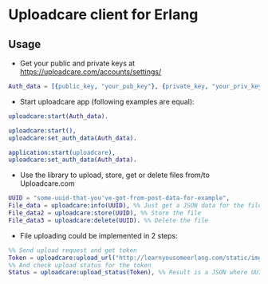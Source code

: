 # Uploadcare client for Erlang

## Usage
- Get your public and private keys at https://uploadcare.com/accounts/settings/

```erlang
Auth_data = [{public_key, "your_pub_key"}, {private_key, "your_priv_key"}].
```

- Start uploadcare app (following examples are equal):

```erlang
uploadcare:start(Auth_data).
```

```erlang
uploadcare:start(),
uploadcare:set_auth_data(Auth_data).
```

```erlang
application:start(uploadcare),
uploadcare:set_auth_data(Auth_data).
```

- Use the library to upload, store, get or delete files from/to Uploadcare.com

```erlang
UUID = "some-uuid-that-you've-got-from-post-data-for-example",
File_data = uploadcare:info(UUID), %% Just get a JSON data for the file
File_data2 = uploadcare:store(UUID), %% Store the file
File_data3 = uploadcare:delete(UUID). %% Delete the file
```

- File uploading could be implemented in 2 steps:
```erlang
%% Send upload request and get token
Token = uploadcare:upload_url("http://learnyousomeerlang.com/static/img/erlang-the-movie.png"),
%% And check upload status for the token
Status = uploadcare:upload_status(Token), %% Result is a JSON where UUID of uploaded file could be found
```
